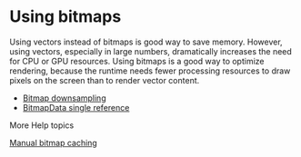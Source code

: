 # Using bitmaps

Using vectors instead of bitmaps is good way to save memory. However, using
vectors, especially in large numbers, dramatically increases the need for CPU or
GPU resources. Using bitmaps is a good way to optimize rendering, because the
runtime needs fewer processing resources to draw pixels on the screen than to
render vector content.

- [Bitmap downsampling](WS4bebcd66a74275c3-576ba64d124318d7189-7ffa.html)
- [BitmapData single reference](WS4bebcd66a74275c3-576ba64d124318d7189-7ff9.html)

More Help topics

[Manual bitmap caching](WS4bebcd66a74275c36c11f3d612431904db9-7ffb.html)
